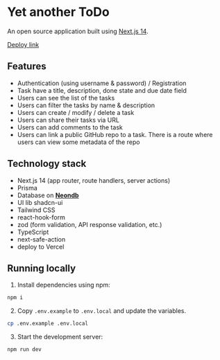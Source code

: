 # Yet another ToDo

An open source application built using [Next.js 14](https://nextjs.org/).

[Deploy link](https://nextjs-14-todo.vercel22.app/)

## Features

- Authentication (using username & password) / Registration
- Task have a title, description, done state and due date field
- Users can see the list of the tasks
- Users can filter the tasks by name & description
- Users can create / modify / delete a task
- Users can share their tasks via URL
- Users can add comments to the task
- Users can link a public GitHub repo to a task. There is a route where users can view some metadata of the repo

## Technology stack

- Next.js 14 (app router, route handlers, server actions)
- Prisma
- Database on **[Neondb](https://neon.tech/)**
- UI lib shadcn-ui
- Tailwind CSS
- react-hook-form
- zod (form validation, API response validation, etc.)
- TypeScript
- next-safe-action
- deploy to Vercel

## Running locally

1. Install dependencies using npm:

```sh
npm i
```

2. Copy `.env.example` to `.env.local` and update the variables.

```sh
cp .env.example .env.local
```

3. Start the development server:

```sh
npm run dev
```
